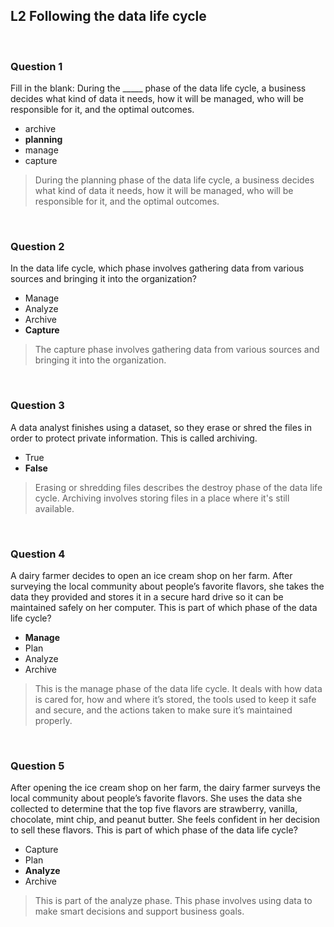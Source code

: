 ## L2 Following the data life cycle

&nbsp;

### Question 1

Fill in the blank: During the _____ phase of the data life cycle, a business decides what kind of data it needs, how it will be managed, who will be responsible for it, and the optimal outcomes.

* archive
* **planning**
* manage
* capture

> During the planning phase of the data life cycle, a business decides what kind of data it needs, how it will be managed, who will be responsible for it, and the optimal outcomes.

&nbsp;

### Question 2

In the data life cycle, which phase involves gathering data from various sources and bringing it into the organization?

* Manage
* Analyze
* Archive
* **Capture**

> The capture phase involves gathering data from various sources and bringing it into the organization. 

&nbsp;

### Question 3

A data analyst finishes using a dataset, so they erase or shred the files in order to protect private information. This is called archiving. 

* True
* **False**

> Erasing or shredding files describes the destroy phase of the data life cycle. Archiving involves storing files in a place where it's still available.

&nbsp;

### Question 4

A dairy farmer decides to open an ice cream shop on her farm. After surveying the local community about people’s favorite flavors, she takes the data they provided and stores it in a secure hard drive so it can be maintained safely on her computer. This is part of which phase of the data life cycle?

* **Manage**
* Plan
* Analyze
* Archive

> This is the manage phase of the data life cycle. It deals with how data is cared for, how and where it’s stored, the tools used to keep it safe and secure, and the actions taken to make sure it’s maintained properly. 

&nbsp;

### Question 5

After opening the ice cream shop on her farm, the dairy farmer surveys the local community about people’s favorite flavors. She uses the data she collected to determine that the top five flavors are strawberry, vanilla, chocolate, mint chip, and peanut butter. She feels confident in her decision to sell these flavors. This is part of which phase of the data life cycle?

* Capture
* Plan
* **Analyze**
* Archive

> This is part of the analyze phase. This phase involves using data to make smart decisions and support business goals.